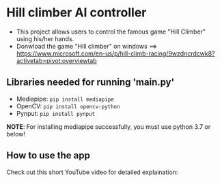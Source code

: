 # Hill climber AI controller
- This project allows users to control the famous game "Hill Climber" using his/her hands.
- Donwload the game "Hill climber" on windows ==> https://www.microsoft.com/en-us/p/hill-climb-racing/9wzdncrdcwk8?activetab=pivot:overviewtab

## Libraries needed for running 'main.py'
- Mediapipe: `pip install mediapipe`
- OpenCV: `pip install opencv-python`
- Pynput: `pip install pynput`

**NOTE**: For installing mediapipe successfully, you must use python 3.7 or below!

## How to use the app
Check out this short YouTube video for detailed explaination: 
